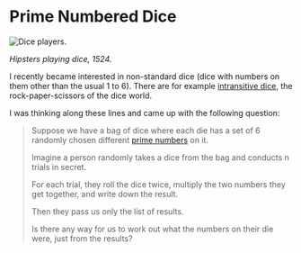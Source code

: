 # Prime Numbered Dice

![Dice players.](https://upload.wikimedia.org/wikipedia/commons/4/49/Master_Jean_de_Maul%C3%A9on_-_Playing_Dice_-_Walters_W4492V_%28cropped%29.jpg)

_Hipsters playing dice, 1524._

I recently became interested in non-standard dice (dice with numbers on them other than the usual 1 to 6). There are for example [intransitive dice](https://en.wikipedia.org/wiki/Intransitive_dice), the rock-paper-scissors of the dice world.

I was thinking along these lines and came up with the following question: 
>Suppose we have a bag of dice where each die has a set of 6 randomly chosen different [prime numbers](https://en.wikipedia.org/wiki/Prime_number) on it.
>
>Imagine a person randomly takes a dice from the bag and conducts n trials in secret. 
>
>For each trial, they roll the dice twice, multiply the two numbers they get together, and write down the result. 
>
>Then they pass us only the list of results. 
>
>Is there any way for us to work out what the numbers on their die were, just from the results?  